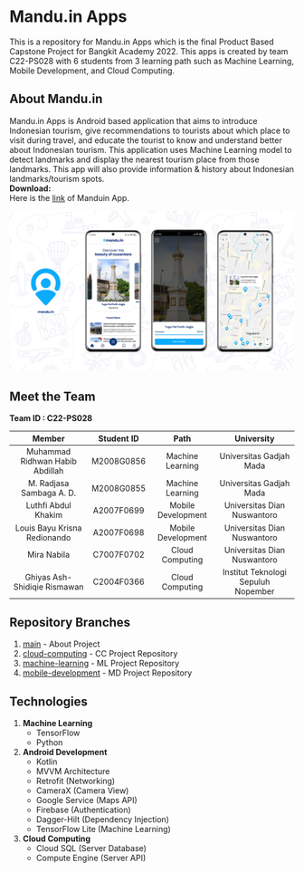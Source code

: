 # Mandu.in Apps

This is a repository for Mandu.in Apps which is the final Product Based Capstone Project for Bangkit Academy 2022. This apps is created by team C22-PS028 with 6 students from 3 learning path such as Machine Learning, Mobile Development, and Cloud Computing.

## About Mandu.in

Mandu.in Apps is Android based application that aims to introduce Indonesian tourism, give recommendations to tourists about which place to visit during travel, and educate the tourist to know and understand better about Indonesian tourism. This application uses Machine Learning model to detect landmarks and display the nearest tourism place from those landmarks. This app will also provide information & history about Indonesian landmarks/tourism spots.<br>
<b>Download:</b><br>
Here is the [link](https://drive.google.com/file/d/1fDfXF_4QcsNzybaRa6arrJiawigZP7q6/view?usp=sharing) of Manduin App.
<p align="center">
  <a href="https://github.com/LouisBay/manduin-apps/blob/main/images/manduin_mockup.jpg">
    <img src="images/manduin_mockup.jpg">
  </a>
</p>

## Meet the Team 

<b> Team ID : C22-PS028</b>

|         Member                    |  Student ID  |        Path        |                University             |                                               
| :------------------------------:  | :----------: | :----------------: |  :----------------------------------: |
|  Muhammad Ridhwan Habib Abdillah  |  M2008G0856  |  Machine Learning  |  Universitas Gadjah Mada              |
|  M. Radjasa Sambaga A. D.         |  M2008G0855  |  Machine Learning  |  Universitas Gadjah Mada              |
|  Luthfi Abdul Khakim              |  A2007F0699  | Mobile Development |  Universitas Dian Nuswantoro          |
|  Louis Bayu Krisna Redionando     |  A2007F0698  | Mobile Development |  Universitas Dian Nuswantoro          |
|  Mira Nabila                      |  C7007F0702  |  Cloud Computing   |  Universitas Dian Nuswantoro          |
|  Ghiyas Ash-Shidiqie Rismawan     |  C2004F0366  |  Cloud Computing   |  Institut Teknologi Sepuluh Nopember  |


## Repository Branches

1. [main](https://github.com/LouisBay/manduin-apps) - About Project
2. [cloud-computing](https://github.com/LouisBay/manduin-apps/tree/cloud-computing) - CC Project Repository
3. [machine-learning](https://github.com/LouisBay/manduin-apps/tree/machine-learning) - ML Project Repository
4. [mobile-development](https://github.com/LouisBay/manduin-apps/tree/mobile-development) - MD Project Repository

## Technologies

1. <b>Machine Learning</b>
   - TensorFlow 
   - Python
2. <b>Android Development</b>
   - Kotlin
   - MVVM Architecture
   - Retrofit (Networking)
   - CameraX (Camera View)
   - Google Service (Maps API)
   - Firebase (Authentication)
   - Dagger-Hilt (Dependency Injection)
   - TensorFlow Lite (Machine Learning)
3. <b>Cloud Computing</b>
   - Cloud SQL (Server Database)
   - Compute Engine (Server API)

